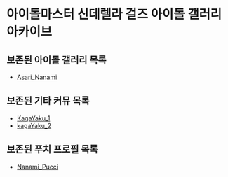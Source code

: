 # 아이돌마스터 신데렐라 걸즈 아이돌 갤러리 아카이브

## 보존된 아이돌 갤러리 목록
* [Asari_Nanami](idols/Asari_Nanami)

## 보존된 기타 커뮤 목록
* [KagaYaku_1](etc/commu/KagaYaku_1)
* [kagaYaku_2](etc/commu/kagaYaku_2)

## 보존된 푸치 프로필 목록
* [Nanami_Pucci](etc/puchi/Nanami_Pucci)
